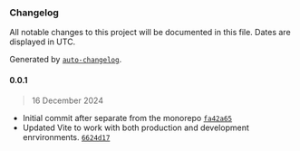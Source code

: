 ### Changelog

All notable changes to this project will be documented in this file. Dates are displayed in UTC.

Generated by [`auto-changelog`](https://github.com/CookPete/auto-changelog).

#### 0.0.1

> 16 December 2024

- Initial commit after separate from the monorepo [`fa42a65`](https://github.com/ytrkptl/face-rec-app-1-client/commit/fa42a65608f94ea0b5dc8b0641742fa56b5de069)
- Updated Vite to work with both production and development enrvironments. [`6624d17`](https://github.com/ytrkptl/face-rec-app-1-client/commit/6624d1714392ec3bc481efbc5a1ed4c24a31b4b7)
